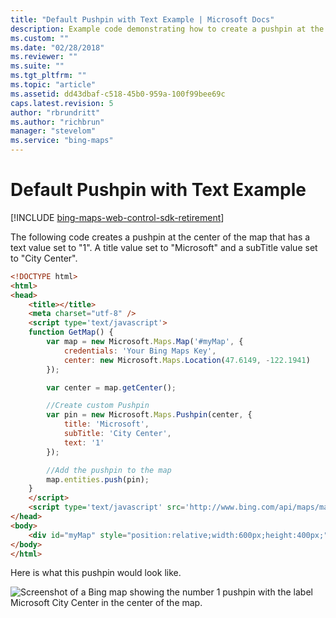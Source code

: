 ```yaml
---
title: "Default Pushpin with Text Example | Microsoft Docs"
description: Example code demonstrating how to create a pushpin at the center of the map and set values for the text, title and subTitle properties.
ms.custom: ""
ms.date: "02/28/2018"
ms.reviewer: ""
ms.suite: ""
ms.tgt_pltfrm: ""
ms.topic: "article"
ms.assetid: dd43dbaf-c518-45b0-959a-100f99bee69c
caps.latest.revision: 5
author: "rbrundritt"
ms.author: "richbrun"
manager: "stevelom"
ms.service: "bing-maps"
---
```


# Default Pushpin with Text Example

[!INCLUDE [bing-maps-web-control-sdk-retirement](../../includes/bing-maps-web-control-sdk-retirement.md)]

The following code creates a pushpin at the center of the map that has a text value set to "1". A title value set to "Microsoft" and a subTitle value set to "City Center".

```html
<!DOCTYPE html>
<html>
<head>
    <title></title>
    <meta charset="utf-8" />
	<script type='text/javascript'>
    function GetMap() {
        var map = new Microsoft.Maps.Map('#myMap', {
            credentials: 'Your Bing Maps Key',
            center: new Microsoft.Maps.Location(47.6149, -122.1941)
        });

        var center = map.getCenter();

        //Create custom Pushpin
        var pin = new Microsoft.Maps.Pushpin(center, {
            title: 'Microsoft',
            subTitle: 'City Center',
            text: '1'
        });

        //Add the pushpin to the map
        map.entities.push(pin);
    }
    </script>
    <script type='text/javascript' src='http://www.bing.com/api/maps/mapcontrol?callback=GetMap' async defer></script>
</head>
<body>
    <div id="myMap" style="position:relative;width:600px;height:400px;"></div>
</body>
</html>
```

Here is what this pushpin would look like.

![Screenshot of a Bing map showing the number 1 pushpin with the label Microsoft City Center in the center of the map.](../../media/bmv8-defaultpushpinexample.png)